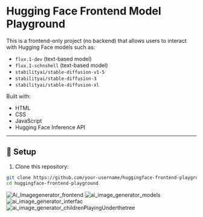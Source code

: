 # Hugging Face Frontend Model Playground

This is a frontend-only project (no backend) that allows users to interact with Hugging Face models such as:

- `flux.1-dev` (text-based model)
- `flux.1-schnshell` (text-based model)
- `stabilityai/stable-diffusion-v1-5`
- `stabilityai/stable-diffusion-3`
- `stabilityai/stable-diffusion-xl`

Built with:
- HTML
- CSS
- JavaScript
- Hugging Face Inference API

---

## 🔧 Setup

1. Clone this repository:

```bash
git clone https://github.com/your-username/huggingface-frontend-playground.git
cd huggingface-frontend-playground
```
![Ai_Imagegenerator_frontend](https://github.com/user-attachments/assets/9bbcd690-d919-4772-9e63-f705885a14b1)
![ai_image_generator_models](https://github.com/user-attachments/assets/5ca1bba7-74fe-40d0-bc52-4f34b850caa0)
![ai_image_generator_interfac](https://github.com/user-attachments/assets/3f71d652-3c56-4584-b59d-4c1f2cc15da0)
![ai_image_generator_childrenPlayingUnderthetree](https://github.com/user-attachments/assets/7987334c-c0a2-43e7-85d4-9fa0219ca40f)
